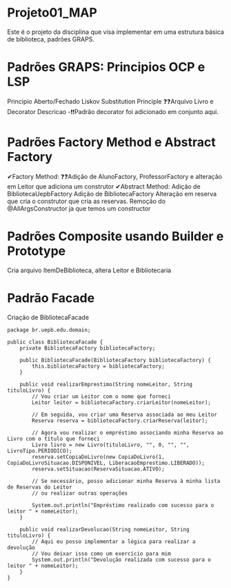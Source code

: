 # Projeto01_MAP
Este é o projeto da disciplina que visa implementar em uma estrutura básica de biblioteca, padrões GRAPS.

# Padrões GRAPS: Principios OCP e LSP
Principio Aberto/Fechado
Liskov Substitution Principle
❓❓Arquivo Livro e Decorator Descricao
-❗❗Padrão decorator foi adicionado em conjunto aqui.

# Padrões Factory Method e Abstract Factory
✔Factory Method: 
❓❓Adição de AlunoFactory, ProfessorFactory e alteração em Leitor que adiciona um construtor
✔Abstract Method:
Adição de BibliotecaUepbFactory
Adição de BibliotecaFactory 
Alteração em reserva que cria o construtor que cria as reservas.
Remoção do @AllArgsConstructor ja que temos um constructor

# Padrões Composite usando Builder e Prototype
Cria arquivo ItemDeBiblioteca, altera Leitor e Bibliotecaria 
# Padrão Facade
Criação de BibliotecaFacade
```
package br.uepb.edu.domain;

public class BibliotecaFacade {
    private BibliotecaFactory bibliotecaFactory;

    public BibliotecaFacade(BibliotecaFactory bibliotecaFactory) {
        this.bibliotecaFactory = bibliotecaFactory;
    }

    public void realizarEmprestimo(String nomeLeitor, String tituloLivro) {
        // Vou criar um Leitor com o nome que forneci
        Leitor leitor = bibliotecaFactory.criarLeitor(nomeLeitor);

        // Em seguida, vou criar uma Reserva associada ao meu Leitor
        Reserva reserva = bibliotecaFactory.criarReserva(leitor);

        // Agora vou realizar o empréstimo associando minha Reserva ao Livro com o título que forneci
        Livro livro = new Livro(tituloLivro, "", 0, "", "", LivroTipo.PERIODICO);
        reserva.setCopiaDoLivro(new CopiaDoLivro(1, CopiaDoLivroSituacao.DISPONIVEL, LiberacaoEmprestimo.LIBERADO));
        reserva.setSituacao(ReservaSituacao.ATIVO);

        // Se necessário, posso adicionar minha Reserva à minha lista de Reservas do Leitor
        // ou realizar outras operações

        System.out.println("Empréstimo realizado com sucesso para o leitor " + nomeLeitor);
    }

    public void realizarDevolucao(String nomeLeitor, String tituloLivro) {
        // Aqui eu posso implementar a lógica para realizar a devolução
        // Vou deixar isso como um exercício para mim
        System.out.println("Devolução realizada com sucesso para o leitor " + nomeLeitor);
    }
}
```
